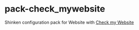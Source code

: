 # pack-check_mywebsite

Shinken configuration pack for Website with [Check my Website](http://www.checkmy.ws)


